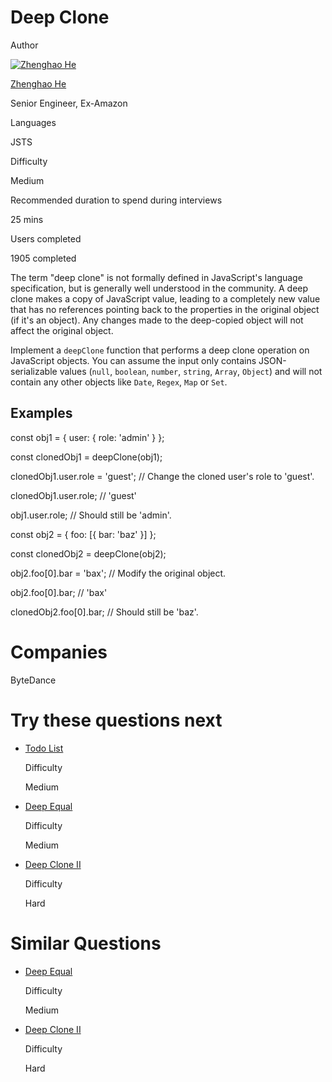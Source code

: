 # Deep Clone

Author

[![Zhenghao He](https://www.greatfrontend.com/img/team/zhenghao.jpg)](https://www.linkedin.com/in/zhenghao-he/)

[Zhenghao He](https://www.linkedin.com/in/zhenghao-he/)[](https://www.linkedin.com/in/zhenghao-he/)

Senior Engineer, Ex-Amazon

Languages

JSTS

Difficulty

Medium

Recommended duration to spend during interviews

25 mins

Users completed

1905 completed

The term "deep clone" is not formally defined in JavaScript's language specification, but is generally well understood in the community. A deep clone makes a copy of JavaScript value, leading to a completely new value that has no references pointing back to the properties in the original object (if it's an object). Any changes made to the deep-copied object will not affect the original object.

Implement a `deepClone` function that performs a deep clone operation on JavaScript objects. You can assume the input only contains JSON-serializable values (`null`, `boolean`, `number`, `string`, `Array`, `Object`) and will not contain any other objects like `Date`, `Regex`, `Map` or `Set`.

## Examples

const obj1 = { user: { role: 'admin' } };

const clonedObj1 = deepClone(obj1);

clonedObj1.user.role = 'guest'; // Change the cloned user's role to 'guest'.

clonedObj1.user.role; // 'guest'

obj1.user.role; // Should still be 'admin'.

const obj2 = { foo: [{ bar: 'baz' }] };

const clonedObj2 = deepClone(obj2);

obj2.foo[0].bar = 'bax'; // Modify the original object.

obj2.foo[0].bar; // 'bax'

clonedObj2.foo[0].bar; // Should still be 'baz'.

# Companies

ByteDance

# Try these questions next

- [Todo List](https://www.greatfrontend.com/questions/user-interface/todo-list)
    
    Difficulty
    
    Medium
    
- [Deep Equal](https://www.greatfrontend.com/questions/javascript/deep-equal)
    
    Difficulty
    
    Medium
    
- [Deep Clone II](https://www.greatfrontend.com/questions/javascript/deep-clone-ii)
    
    Difficulty
    
    Hard
    

# Similar Questions

- [Deep Equal](https://www.greatfrontend.com/questions/javascript/deep-equal)
    
    Difficulty
    
    Medium
    
- [Deep Clone II](https://www.greatfrontend.com/questions/javascript/deep-clone-ii)
    
    Difficulty
    
    Hard